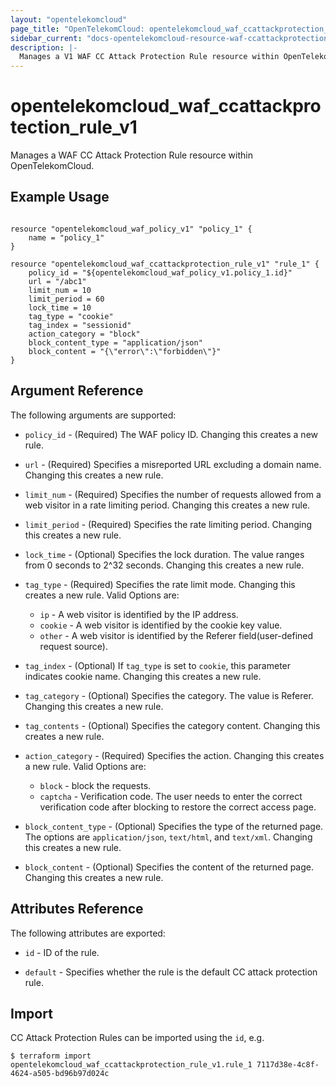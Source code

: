 ```yaml
---
layout: "opentelekomcloud"
page_title: "OpenTelekomCloud: opentelekomcloud_waf_ccattackprotection_rule_v1"
sidebar_current: "docs-opentelekomcloud-resource-waf-ccattackprotection-rule-v1"
description: |-
  Manages a V1 WAF CC Attack Protection Rule resource within OpenTelekomCloud.
---
```


# opentelekomcloud_waf_ccattackprotection_rule_v1

Manages a WAF CC Attack Protection Rule resource within OpenTelekomCloud.

## Example Usage

```hcl

resource "opentelekomcloud_waf_policy_v1" "policy_1" {
	name = "policy_1"
}

resource "opentelekomcloud_waf_ccattackprotection_rule_v1" "rule_1" {
	policy_id = "${opentelekomcloud_waf_policy_v1.policy_1.id}"
	url = "/abc1"
	limit_num = 10
	limit_period = 60
	lock_time = 10
	tag_type = "cookie"
	tag_index = "sessionid"
	action_category = "block"
	block_content_type = "application/json"
	block_content = "{\"error\":\"forbidden\"}"
}

```

## Argument Reference

The following arguments are supported:

* `policy_id` - (Required) The WAF policy ID. Changing this creates a new rule.

* `url` - (Required) Specifies a misreported URL excluding a domain name. Changing this creates a new rule.

* `limit_num` - (Required) Specifies the number of requests allowed from a web visitor in a rate limiting period. Changing this creates a new rule.

* `limit_period` - (Required) Specifies the rate limiting period. Changing this creates a new rule.

* `lock_time` - (Optional) Specifies the lock duration. The value ranges from 0 seconds to 2^32 seconds. Changing this creates a new rule.

* `tag_type` - (Required) Specifies the rate limit mode. Changing this creates a new rule. Valid Options are:
	* `ip` - A web visitor is identified by the IP address.
	* `cookie` - A web visitor is identified by the cookie key value.
	* `other` - A web visitor is identified by the Referer field(user-defined request source).

* `tag_index` - (Optional) If `tag_type` is set to `cookie`, this parameter indicates cookie name. Changing this creates a new rule.

* `tag_category` - (Optional) Specifies the category. The value is Referer. Changing this creates a new rule.

* `tag_contents` - (Optional) Specifies the category content. Changing this creates a new rule.

* `action_category` - (Required) Specifies the action. Changing this creates a new rule. Valid Options are:
	* `block` - block the requests.
	* `captcha` - Verification code. The user needs to enter the correct verification code after blocking to restore the correct access page.

* `block_content_type` - (Optional) Specifies the type of the returned page. The options are `application/json`, `text/html`, and `text/xml`. Changing this creates a new rule.

* `block_content` - (Optional) Specifies the content of the returned page. Changing this creates a new rule.


## Attributes Reference

The following attributes are exported:

* `id` -  ID of the rule.

* `default` - Specifies whether the rule is the default CC attack protection rule.

## Import

CC Attack Protection Rules can be imported using the `id`, e.g.

```
$ terraform import opentelekomcloud_waf_ccattackprotection_rule_v1.rule_1 7117d38e-4c8f-4624-a505-bd96b97d024c
```
